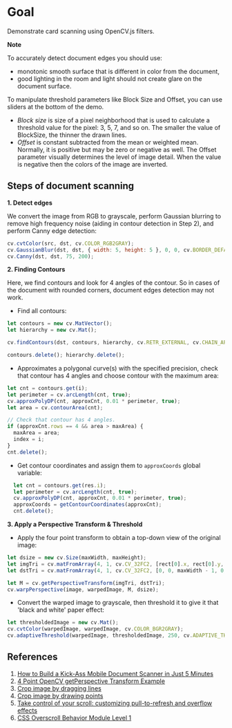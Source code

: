 # Goal

Demonstrate card scanning using OpenCV.js filters.

**Note**

To accurately detect document edges you should use:
* monotonic smooth surface that is different in color from the document,
* good lighting in the room and light should not create glare on the document surface.

To manipulate threshold parameters like Block Size and Offset, you can use sliders at the bottom of the demo.
* *Block size* is size of a pixel neighborhood that is used to calculate a threshold value for the pixel: 3, 5, 7, and so on. The smaller the value of BlockSize, the thinner the drawn lines.
* *Offset* is constant subtracted from the mean or weighted mean. Normally, it is positive but may be zero or negative as well. The Offset parameter visually determines the level of image detail. When the value is negative then the colors of the image are inverted.


## Steps of document scanning

**1. Detect edges**

We convert the image from RGB to grayscale, perform Gaussian blurring to remove high frequency noise (aiding in contour detection in Step 2), and perform Canny edge detection:

```javascript
cv.cvtColor(src, dst, cv.COLOR_RGB2GRAY);
cv.GaussianBlur(dst, dst, { width: 5, height: 5 }, 0, 0, cv.BORDER_DEFAULT);
cv.Canny(dst, dst, 75, 200);
```

**2. Finding Contours**

Here, we find contours and look for 4 angles of the contour. So in cases of the document with rounded corners, document edges detection may not work.

* Find all contours:

```javascript
let contours = new cv.MatVector();
let hierarchy = new cv.Mat();

cv.findContours(dst, contours, hierarchy, cv.RETR_EXTERNAL, cv.CHAIN_APPROX_SIMPLE);

contours.delete(); hierarchy.delete();
```

* Approximates a polygonal curve(s) with the specified precision, check that contour has 4 angles and choose contour with the maximum area:

```javascript
let cnt = contours.get(i);
let perimeter = cv.arcLength(cnt, true);
cv.approxPolyDP(cnt, approxCnt, 0.01 * perimeter, true);
let area = cv.contourArea(cnt);

// Check that contour has 4 angles.
if (approxCnt.rows == 4 && area > maxArea) {
  maxArea = area;
  index = i;
}
cnt.delete();
```

* Get contour coordinates and assign them to `approxCoords` global variable:

```javascript
  let cnt = contours.get(res.i);
  let perimeter = cv.arcLength(cnt, true);
  cv.approxPolyDP(cnt, approxCnt, 0.01 * perimeter, true);
  approxCoords = getContourCoordinates(approxCnt);
  cnt.delete();
```

**3. Apply a Perspective Transform & Threshold**

* Apply the four point transform to obtain a top-down view of the original image:

```javascript
let dsize = new cv.Size(maxWidth, maxHeight);
let imgTri = cv.matFromArray(4, 1, cv.CV_32FC2, [rect[0].x, rect[0].y, rect[1].x, rect[1].y, rect[2].x, rect[2].y, rect[3].x, rect[3].y]);
let dstTri = cv.matFromArray(4, 1, cv.CV_32FC2, [0, 0, maxWidth - 1, 0, maxWidth - 1, maxHeight - 1, 0, maxHeight - 1]);

let M = cv.getPerspectiveTransform(imgTri, dstTri);
cv.warpPerspective(image, warpedImage, M, dsize);
```

* Convert the warped image to grayscale, then threshold it to give it that 'black and white' paper effect:

```javascript
let thresholdedImage = new cv.Mat();
cv.cvtColor(warpedImage, warpedImage, cv.COLOR_BGR2GRAY);
cv.adaptiveThreshold(warpedImage, thresholdedImage, 250, cv.ADAPTIVE_THRESH_GAUSSIAN_C, cv.THRESH_BINARY, thresholdBlockSize, thresholdOffset);
```


## References

1. [How to Build a Kick-Ass Mobile Document Scanner in Just 5 Minutes](https://www.pyimagesearch.com/2014/09/01/build-kick-ass-mobile-document-scanner-just-5-minutes/)
2. [4 Point OpenCV getPerspective Transform Example](https://www.pyimagesearch.com/2014/08/25/4-point-opencv-getperspective-transform-example/)
3. [Crop image by dragging lines](https://codepen.io/enxaneta/pen/EKxMYo)
4. [Crop image by drawing points](https://jsfiddle.net/vvzcnb2g/)
5. [Take control of your scroll: customizing pull-to-refresh and overflow effects](https://developers.google.com/web/updates/2017/11/overscroll-behavior)
6. [CSS Overscroll Behavior Module Level 1](https://www.w3.org/TR/css-overscroll-1/)
